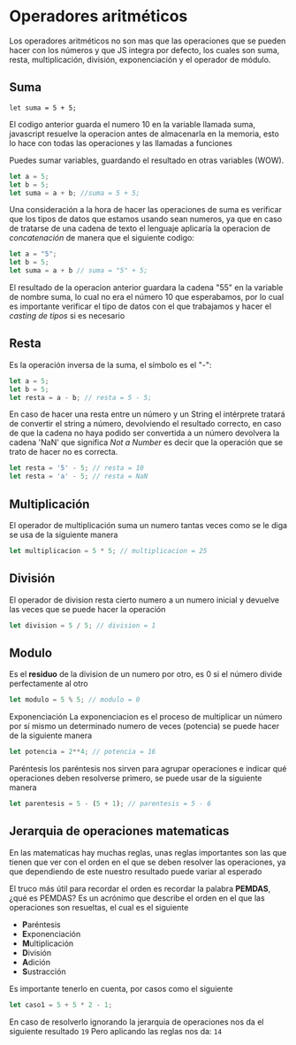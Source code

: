 # Operadores aritméticos

Los operadores aritméticos no son mas que las operaciones que se pueden hacer con los números y que JS integra por defecto, los cuales son suma, resta, multiplicación, división, exponenciación y el operador de módulo.

## Suma

`let suma = 5 + 5;`

El codigo anterior guarda el numero 10 en la variable llamada suma, javascript resuelve la operacion antes de almacenarla en la memoria, esto lo hace con todas las operaciones y las llamadas a funciones

Puedes sumar variables, guardando el resultado en otras variables (WOW).

```js
let a = 5;
let b = 5;
let suma = a + b; //suma = 5 + 5;
```

Una consideración a la hora de hacer las operaciones de suma es verificar que los tipos de datos que estamos usando sean numeros, ya que en caso de tratarse de una cadena de texto el lenguaje aplicaría la operacion de *concatenación* de manera que el siguiente codigo:

```js
let a = "5";
let b = 5;
let suma = a + b // suma = "5" + 5;
```

El resultado de la operacion anterior guardara la cadena "55" en la variable de nombre suma, lo cual no era el número 10 que esperabamos, por lo cual es importante verificar el tipo de datos con el que trabajamos y hacer el *casting de tipos* si es necesario

## Resta
Es la operación inversa de la suma, el símbolo es el "-":

```js
let a = 5;
let b = 5;
let resta = a - b; // resta = 5 - 5;
```

En caso de hacer una resta entre un número y un String el intérprete tratará de convertir el string a número, devolviendo el resultado correcto, en caso de que la cadena no haya podido ser convertida a un número devolvera la cadena 'NaN' que significa *Not a Number* es decir que la operación que se trato de hacer no es correcta.
```js
let resta = '5' - 5; // resta = 10
let resta = 'a' - 5; // resta = NaN
```

## Multiplicación
El operador de multiplicación suma un numero tantas veces como se le diga
se usa de la siguiente manera

```js
let multiplicacion = 5 * 5; // multiplicacion = 25
```

## División
El operador de division resta cierto numero a un numero inicial y devuelve las veces que se puede hacer la operación
```js
let division = 5 / 5; // division = 1
```
## Modulo
Es el **residuo** de la division de un numero por otro, es 0 si el número divide perfectamente al otro
```js
let modulo = 5 % 5; // modulo = 0
```
Exponenciación
La exponenciacion es el proceso de multiplicar un número por sí mismo un
determinado numero de veces (potencia) se puede hacer de la siguiente manera
```js
let potencia = 2**4; // potencia = 16
```
Paréntesis
los paréntesis nos sirven para agrupar operaciones e indicar qué operaciones deben resolverse primero, se puede usar de la siguiente manera
```js
let parentesis = 5 - (5 + 1); // parentesis = 5 - 6
```

## Jerarquia de operaciones matematicas
En las matematicas hay muchas reglas, unas reglas importantes son las que
tienen que ver con el orden en el que se deben resolver las operaciones, ya
que dependiendo de este nuestro resultado puede variar al esperado

El truco más útil para recordar el orden es recordar la palabra **PEMDAS**, ¿qué es PEMDAS? Es un acrónimo que describe el orden en el que las operaciones son resueltas, el cual es el siguiente

- **P**aréntesis
- **E**xponenciación
- **M**ultiplicación
- **D**ivisión
- **A**dición
- **S**ustracción

Es importante tenerlo en cuenta, por casos como el siguiente
```js
let caso1 = 5 + 5 * 2 - 1;
```
En caso de resolverlo ignorando la jerarquia de operaciones nos da el
siguiente resultado
`19`
Pero aplicando las reglas nos da:
`14`


